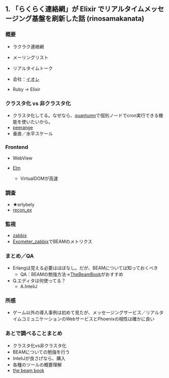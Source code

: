 ## 1.  「らくらく連絡網」が Elixir でリアルタイムメッセージング基盤を刷新した話 (rinosamakanata)

### 概要

-  ラクラク連絡網
  - メーリングリスト
  - リアルタイムトーク

- 会社：[イオレ](http://www.eole.co.jp/)
- Ruby → Elixir



### クラスタ化 vs  非クラスタ化

- クラスタ化してる。なぜなら、[quantumn](https://github.com/quantum-elixir/quantum-core)で個別ノードでcron実行できる機能を使いたいから。
- [peerange](https://github.com/mrluc/peerage)
- 垂直／水平スケール



### Frontend

- WebView

- [Elm](http://elm-lang.org/)
  - VirtualDOMが高速



### 調査

- ★erlybely
- [recon_ex](https://github.com/tatsuya6502/recon_ex)



### 監視

- [zabbix](https://www.zabbix.com/)
- [Exometer_zabbix](https://github.com/tverlaan/exometer_zabbix)でBEAMのメトリクス



### まとめ／QA

- Erlangは覚える必要はほぼなし。だが、BEAMについては知っておくべき
  - QA：BEAMの勉強方法→[TheBeamBook](https://github.com/happi/theBeamBook)がおすすめ
- Q.エディタは何使ってる？
  - A.InteliJ



### 所感

- ゲーム以外の導入事例は初めて見たが、メッセージングサービス／リアルタイムコミュニケーションのWebサービスとPhoenixの相性は確かに良い

### あとで調べることまとめ

- クラスタ化vs非クラスタ化
- BEAMについての勉強を行う
- InteliJが良さげなら、購入
- 各種のツールの概要理解
- [the beam book](https://github.com/happi/theBeamBook)
